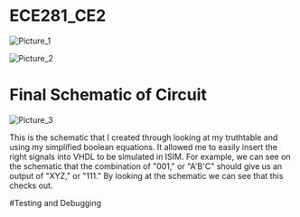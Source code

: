 ECE281_CE2
==========




![Picture_1][picture_1] 


[picture_1]: https://raw2.github.com/AnthonyEcheverry/ECE281_CE2/master/CE_2_ISIM_Behavioral.PNG "ISIM Behavioral"


![Picture_2][picture_2]

  
[picture_2]: https://raw2.github.com/AnthonyEcheverry/ECE281_Lab1/master/Lab1_testbench.PNG "ISIM"

# Final Schematic of Circuit

![Picture_3][picture_3]

  This is the schematic that I created through looking at my truthtable and using my simplified boolean equations.  It allowed me to easily insert the right signals into VHDL to be simulated in ISIM. For example, we can see on the schematic that the combination of "001," or "A'B'C" should give us an output of "XYZ," or "111."  By looking at the schematic we can see that this checks out.  

[picture_3]:https://raw2.github.com/AnthonyEcheverry/ECE281_Lab1/master/Lab1_Schematic.png "Schematic"

#Testing and Debugging
